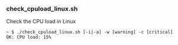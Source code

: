 ### check_cpuload_linux.sh

Check the CPU load in Linux

    ~ $ ./check_cpuload_linux.sh [-i|-a] -w [warning] -c [critical]
    OK: CPU load: 15%
    
